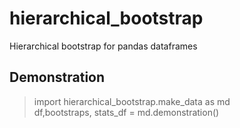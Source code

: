 # hierarchical_bootstrap
Hierarchical bootstrap for pandas dataframes

## Demonstration

> import hierarchical_bootstrap.make_data as md   
> df,bootstraps, stats_df = md.demonstration() 


